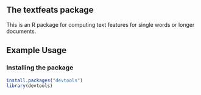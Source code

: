 ## The textfeats package

This is an R package for computing text features for single words or longer documents.

## Example Usage

### Installing the package

```r
install.packages("devtools")
library(devtools)
```

